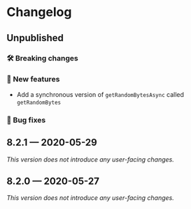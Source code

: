 # Changelog

## Unpublished

### 🛠 Breaking changes

### 🎉 New features

- Add a synchronous version of `getRandomBytesAsync` called `getRandomBytes`

### 🐛 Bug fixes

## 8.2.1 — 2020-05-29

*This version does not introduce any user-facing changes.*

## 8.2.0 — 2020-05-27

*This version does not introduce any user-facing changes.*
